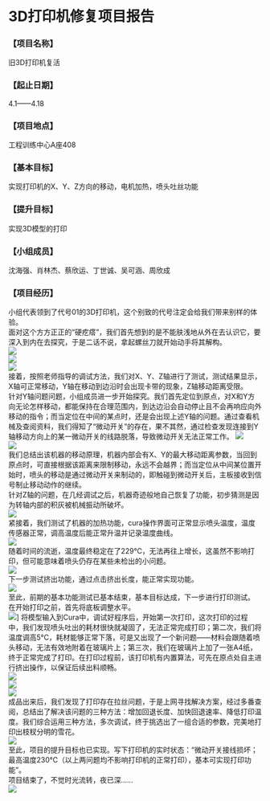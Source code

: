 # 3D打印机修复项目报告
### 【项目名称】
旧3D打印机复活
### 【起止日期】
4.1——4.18
### 【项目地点】
工程训练中心A座408
### 【基本目标】
实现打印机的X、Y、Z方向的移动，电机加热，喷头吐丝功能
### 【提升目标】
实现3D模型的打印
### 【小组成员】
沈海强、肖林杰、蔡欣运、丁世诚、吴可涵、周欣成
### 【项目经历】
小组代表领到了代号01的3D打印机，这个别致的代号注定会给我们带来别样的体验。  
面对这个方方正正的“硬疙瘩”，我们首先想到的是不能肤浅地从外在去认识它，要深入到内在去探究，于是二话不说，拿起螺丝刀就开始动手将其解构。  
![](https://i.bmp.ovh/imgs/2021/04/eb99e869bb33e39b.png)  
![](https://i.bmp.ovh/imgs/2021/04/6acff075396d2c9f.png)  
![](https://i.bmp.ovh/imgs/2021/04/1e6b3b9ddcba8697.png)  
接着，按照老师指导的调试方法，我们对X、Y、Z轴进行了测试，测试结果显示，X轴可正常移动，Y轴在移动到边沿时会出现卡带的现象，Z轴移动距离受限。  
针对Y轴问题问题，小组成员进一步开始探究。我们首先定位到原点，对X和Y方向无论怎样移动，都能保持在合理范围内，到达边沿会自动停止且不会再响应向外移动的指令；而当定位在中间的某点时，还是会出现上述Y轴的问题。通过查看机械及查阅资料，我们得知了“微动开关”的存在，果不其然，通过检查发现连接到Y轴移动方向上的某一微动开关的线路脱落，导致微动开关无法正常工作。 
![](https://i.bmp.ovh/imgs/2021/04/e10df9b6ae172a96.png)  
![](https://ftp.bmp.ovh/imgs/2021/04/e4afda2f84bd3357.jpg)  
我们总结出该机器的移动原理，机器内部会有X、Y的最大移动距离参数，当回到原点时，可直接根据该距离来限制移动，永远不会越界；而当定位从中间某位置开始时，喷头的移动是通过微动开关来制动的，即触碰到微动开关后，主板接收到信号制止移动动作的继续。  
针对Z轴的问题，在几经调试之后，机器奇迹般地自己恢复了功能，初步猜测是因为转轴内部的积灰被机械振动所破坏。  
![](https://ftp.bmp.ovh/imgs/2021/04/66980655281b5c55.jpg)  
紧接着，我们测试了机器的加热功能，cura操作界面可正常显示喷头温度，温度传感器正常，调高温度后能正常升温并记录温度曲线。  
![](https://cdnjson.com/images/2021/04/23/imagee4c4ea5ee1e5e5a5.png)  
随着时间的流逝，温度最终稳定在了229℃，无法再往上增长，这虽然不影响打印，但可能意味着喷头仍存在某些未检出的小问题。  
![](https://cdnjson.com/images/2021/04/23/image181f93786bd5578b.png)  
下一步测试挤出功能，通过点击挤出长度，能正常实现功能。  
![](https://cdnjson.com/images/2021/04/23/imagee240988dfe219151.png)  
至此，前期的基本功能测试已基本结束，基本目标达成，下一步进行打印测试。  
在开始打印之前，首先将底板调整水平。  
![](https://imgpp.com/images/2021/04/23/image.md.png)]
将模型输入到Cura中，调试好程序后，开始第一次打印，这次打印的过程中，我们发现喷头吐出的耗材很快就凝固了，无法正常完成打印；第二次，我们将温度调高5℃，耗材能够正常下落，可是又出现了一个新问题——材料会跟随着喷头移动，无法有效地附着在玻璃片上；第三次，我们在玻璃片上加了一张A4纸，终于正常完成了打印。在打印过程前，该打印机有内置算法，可先在原点处自主进行挤出操作，以保证后续出料顺畅。  
![](https://cdnjson.com/images/2021/04/23/image7de0845265dc8581.png)  
![](https://cdnjson.com/images/2021/04/23/imagecf02a59d8a4815cf.png)  
![](https://cdnjson.com/images/2021/04/23/imagea840b9fbf29359a2.png)  
成品出来后，我们发现了打印存在拉丝问题，于是上网寻找解决方案，经过多番查阅，总结出了解决该问题的三种方法：增加回退长度、加快回退速率、降低打印温度。我们综合运用三种方法，多次调试，终于挑选出了一组合适的参数，完美地打印出枝杈分明的雪花。  
![](https://cdnjson.com/images/2021/04/23/image8f0f02656ab4e722.png)  
至此，项目的提升目标也已实现。写下打印机的实时状态：“微动开关接线损坏；最高温度230℃（以上两问题均不影响打印机的正常打印），基本可实现打印功能”。  
项目结束了，不觉时光流转，夜已深……  
![](https://cdnjson.com/images/2021/04/23/image1fe1323ccf7786f0.png)  


